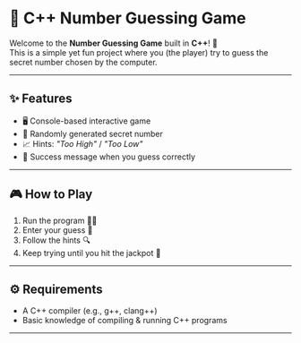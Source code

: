 # 🎯 C++ Number Guessing Game  

Welcome to the **Number Guessing Game** built in **C++**! 🚀  
This is a simple yet fun project where you (the player) try to guess the secret number chosen by the computer.  

---

## ✨ Features  
- 🖥️ Console-based interactive game  
- 🔢 Randomly generated secret number  
- 📈 Hints: *"Too High"* / *"Too Low"*  
- 🎉 Success message when you guess correctly  

---

## 🎮 How to Play  
1. Run the program 🏃‍♂️  
2. Enter your guess 🤔  
3. Follow the hints 🔍  
4. Keep trying until you hit the jackpot 🎊  

---

## ⚙️ Requirements  
- A C++ compiler (e.g., g++, clang++)  
- Basic knowledge of compiling & running C++ programs  

---
